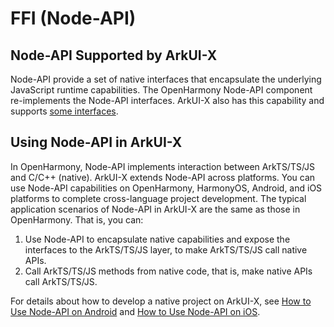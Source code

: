 # FFI (Node-API)
## Node-API Supported by ArkUI-X
Node-API provide a set of native interfaces that encapsulate the underlying JavaScript runtime capabilities. The OpenHarmony Node-API component re-implements the Node-API interfaces. ArkUI-X also has this capability and supports [some interfaces](../reference/native-lib/third_party_napi/napi.md).

## Using Node-API in ArkUI-X
In OpenHarmony, Node-API implements interaction between ArkTS/TS/JS and C/C++ (native). ArkUI-X extends Node-API across platforms. You can use Node-API capabilities on OpenHarmony, HarmonyOS, Android, and iOS platforms to complete cross-language project development. The typical application scenarios of Node-API in ArkUI-X are the same as those in OpenHarmony. That is, you can:
1. Use Node-API to encapsulate native capabilities and expose the interfaces to the ArkTS/TS/JS layer, to make ArkTS/TS/JS call native APIs.
2. Call ArkTS/TS/JS methods from native code, that is, make native APIs call ArkTS/TS/JS.

For details about how to develop a native project on ArkUI-X, see [How to Use Node-API on Android](../tutorial/how-to-use-napi-on-android.md) and [How to Use Node-API on iOS](../tutorial/how-to-use-napi-on-ios.md).
